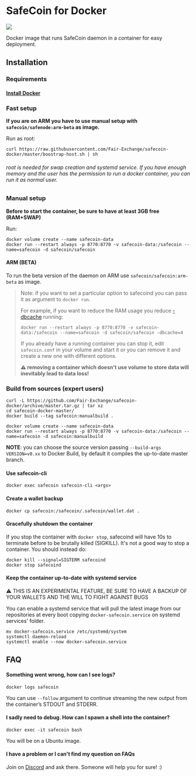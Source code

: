 # SafeCoin for Docker
[![](https://images.microbadger.com/badges/version/safecoin/safecoin.svg)](https://hub.docker.com/r/safecoin/safecoin)

Docker image that runs SafeCoin daemon in a container for easy deployment.

## Installation
### Requirements
#### [Install Docker](https://docs.docker.com/get-docker/)

### Fast setup
**If you are on ARM you have to use manual setup with `safecoin/safenode:arm-beta` as image.**

Run as root:
```
curl https://raw.githubusercontent.com/Fair-Exchange/safecoin-docker/master/boostrap-host.sh | sh
```
###### root is needed for swap creation and systemd service. If you have enough memory and the user has the permission to run a docker container, you can run it as normal user.

### Manual setup
**Before to start the container, be sure to have at least 3GB free (RAM+SWAP)**

Run:
```
docker volume create --name safecoin-data
docker run --restart always -p 8770:8770 -v safecoin-data:/safecoin --name=safecoin -d safecoin/safecoin
```
#### ARM (BETA)
To run the beta version of the daemon on ARM use `safecoin/safecoin:arm-beta` as image.

> Note: if you want to set a particular option to safecoind you can pass it as argument to `docker run`.
>
> For example, if you want to reduce the RAM usage you reduce [-dbcache](https://github.com/Fair-Exchange/safecoin/blob/master/doc/reducing-memory-usage.md) running:
>
> ```
> docker run --restart always -p 8770:8770 -v safecoin-data:/safecoin --name=safecoin -d safecoin/safecoin -dbcache=4
> ```
>
> If you already have a running container you can stop it, edit `safecoin.conf` in your volume and start it or you can remove it and create a new one with different options.
>
> **:warning: removing a container which doesn't use volume to store data will inevitably lead to data loss!**

### Build from sources (expert users)
```
curl -L https://github.com/Fair-Exchange/safecoin-docker/archive/master.tar.gz | tar xz
cd safecoin-docker-master/
docker build --tag safecoin:manualbuild .

docker volume create --name safecoin-data
docker run --restart always -p 8770:8770 -v safecoin-data:/safecoin --name=safecoin -d safecoin:manualbuild
```

**NOTE**: you can choose the source version passing `--build-args VERSION=v0.xx` to Docker Build, by default it compiles the up-to-date master branch.

#### Use safecoin-cli
```
docker exec safecoin safecoin-cli <args>
```

#### Create a wallet backup
```
docker cp safecoin:/safecoin/.safecoin/wallet.dat .
```

#### Gracefully shutdown the container
If you stop the container with `docker stop`, safecoind will have 10s to terminate before to be brutally killed (SIGKILL). It's not a good way to stop a container. You should instead do:
```
docker kill --signal=SIGTERM safecoind
docker stop safecoind
```

#### Keep the container up-to-date with systemd service
:warning: THIS IS AN EXPERIMENTAL FEATURE, BE SURE TO HAVE A BACKUP OF YOUR WALLETS AND THE WILL TO FIGHT AGAINST BUGS

You can enable a systemd service that will pull the latest image from our repositories at every boot copying `docker-safecoin.service` on systemd services' folder.
```
mv docker-safecoin.service /etc/systemd/system
systemctl daemon-reload
systemctl enable --now docker-safecoin.service
```

## FAQ
#### Something went wrong, how can I see logs?
```
docker logs safecoin
```
You can use `--follow` argument to continue streaming the new output from the container’s STDOUT and STDERR.

#### I sadly need to debug. How can I spawn a shell into the container?
```
docker exec -it safecoin bash
```
You will be on a Ubuntu image.

#### I have a problem or I can't find my question on FAQs
Join on [Discord](https://discord.gg/c6hWAkQ) and ask there. Someone will help you for sure! :)
